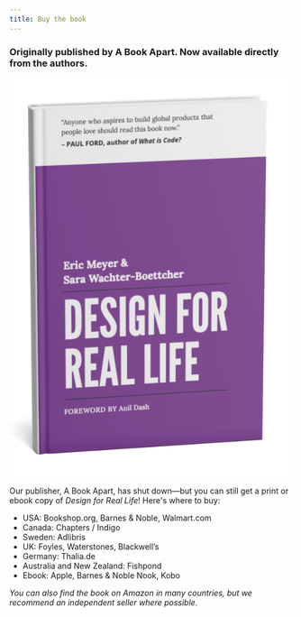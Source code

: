 ```yaml
---
title: Buy the book
---
```

### Originally published by A Book Apart. Now available directly from the authors.

![Mockup of Design for Real Life print edition with the new 2024 cover](../image/dfrl-new-cover.png "Design for Real Life")

Our publisher, A Book Apart, has shut down—but you can still get a print or ebook copy of *Design for Real Life*!  Here's where to buy: 

* USA: Bookshop.org, Barnes & Noble, Walmart.com
* Canada: Chapters / Indigo 
* Sweden: Adlibris
* UK: Foyles, Waterstones, Blackwell’s
* Germany: Thalia.de
* Australia and New Zealand: Fishpond
* Ebook: Apple, Barnes & Noble Nook, Kobo

*You can also find the book on Amazon in many countries, but we recommend an independent seller where possible.*
